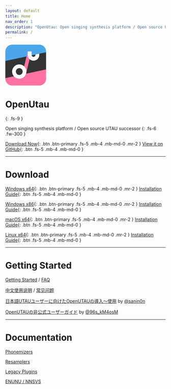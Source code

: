 ```yaml
---
layout: default
title: Home
nav_order: 1
description: "OpenUtau: Open singing synthesis platform / Open source UTAU successor"
permalink: /
---
```


![OpenUtau](assets/images/openutau.png)

# OpenUtau
{: .fs-9 }

Open singing synthesis platform / Open source UTAU successor
{: .fs-6 .fw-300 }

[Download Now](#download){: .btn .btn-primary .fs-5 .mb-4 .mb-md-0 .mr-2 }
[View it on GitHub](https://github.com/stakira/OpenUtau){: .btn .fs-5 .mb-4 .mb-md-0 }

---

# Download
[Windows x64](https://github.com/stakira/OpenUtau/releases/download/OpenUtau-Latest/OpenUtau-win-x64.zip){: .btn .btn-primary .fs-5 .mb-4 .mb-md-0 .mr-2 }
[Installation Guide](https://github.com/stakira/OpenUtau/wiki/Getting-Started#windows){: .btn .fs-5 .mb-4 .mb-md-0 }

[Windows x86](https://github.com/stakira/OpenUtau/releases/download/OpenUtau-Latest/OpenUtau-win-x86.zip){: .btn .btn-primary .fs-5 .mb-4 .mb-md-0 .mr-2 }
[Installation Guide](https://github.com/stakira/OpenUtau/wiki/Getting-Started#windows){: .btn .fs-5 .mb-4 .mb-md-0 }

[macOS x64](https://github.com/stakira/OpenUtau/releases/download/OpenUtau-Latest/OpenUtau-osx-x64.dmg){: .btn .btn-primary .fs-5 .mb-4 .mb-md-0 .mr-2 }
[Installation Guide](https://github.com/stakira/OpenUtau/wiki/Getting-Started#macos){: .btn .fs-5 .mb-4 .mb-md-0 }

[Linux x64](https://github.com/stakira/OpenUtau/releases/download/OpenUtau-Latest/OpenUtau-linux-x64.tar.gz){: .btn .btn-primary .fs-5 .mb-4 .mb-md-0 .mr-2 }
[Installation Guide](https://github.com/stakira/OpenUtau/wiki/Getting-Started#linux){: .btn .fs-5 .mb-4 .mb-md-0 }

---

# Getting Started

[Getting Started](https://github.com/stakira/OpenUtau/wiki/Getting-Started) / [FAQ](https://github.com/stakira/OpenUtau/wiki/FAQ)

[中文使用说明](https://opensynth.miraheze.org/wiki/OpenUTAU/%E4%BD%BF%E7%94%A8%E6%96%B9%E6%B3%95) / [常见问题](https://opensynth.miraheze.org/wiki/OpenUTAU/%E5%B8%B8%E8%A7%81%E9%97%AE%E9%A2%98)

[日本語UTAUユーザーに向けたOpenUTAUの導入～使用](https://note.com/sanin0n/n/ne31954dae782) by [@sanin0n](https://twitter.com/sanin0n)

[OpenUTAUの非公式ユーザーガイド](https://twitter.com/96s_kM4osM/status/1456953442237247494) by [@96s_kM4osM](https://twitter.com/96s_kM4osM)

---

# Documentation

[Phonemizers](https://github.com/stakira/OpenUtau/wiki/Phonemizers)

[Resamplers](https://github.com/stakira/OpenUtau/wiki/Resamplers)

[Legacy Plugins](https://github.com/stakira/OpenUtau/wiki/Legacy-Plugins)

[ENUNU / NNSVS](https://github.com/stakira/OpenUtau/wiki/Status-of-ENUNU-NNSVS-Support)
